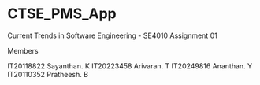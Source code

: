 # CTSE_PMS_App

Current Trends in Software Engineering - SE4010  Assignment 01

Members 

IT20118822   Sayanthan. K
IT20223458   Arivaran. T
IT20249816   Ananthan. Y
IT20110352   Pratheesh. B

